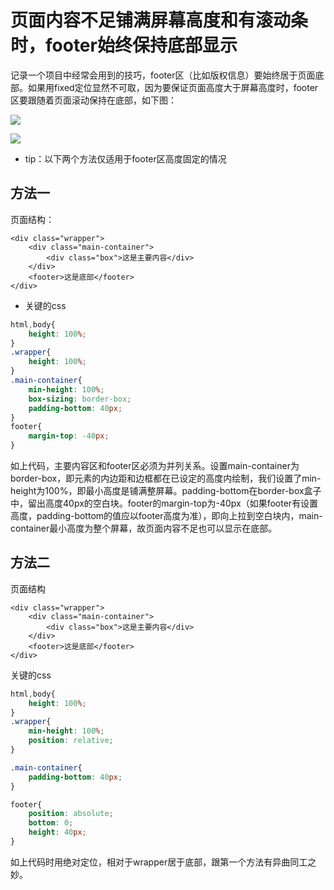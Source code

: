 # 页面内容不足铺满屏幕高度和有滚动条时，footer始终保持底部显示 

记录一个项目中经常会用到的技巧，footer区（比如版权信息）要始终居于页面底部。如果用fixed定位显然不可取，因为要保证页面高度大于屏幕高度时，footer区要跟随着页面滚动保持在底部，如下图：


![](https://user-gold-cdn.xitu.io/2019/12/7/16ee0e36c5c55fea?w=1737&h=899&f=png&s=23364)

![](https://user-gold-cdn.xitu.io/2019/12/7/16ee0e3a25e302bd?w=1577&h=903&f=png&s=27932)

- tip：以下两个方法仅适用于footer区高度固定的情况

## 方法一

页面结构：
```
<div class="wrapper">
    <div class="main-container">
        <div class="box">这是主要内容</div>
    </div>
    <footer>这是底部</footer>
</div>
```
- 关键的css
```css
html,body{
    height: 100%;
}
.wrapper{
    height: 100%;
}
.main-container{
    min-height: 100%;
    box-sizing: border-box;
    padding-bottom: 40px;
}
footer{
    margin-top: -40px;
}
```

如上代码，主要内容区和footer区必须为并列关系。设置main-container为border-box，即元素的内边距和边框都在已设定的高度内绘制，我们设置了min-height为100%，即最小高度是铺满整屏幕。padding-bottom在border-box盒子中，留出高度40px的空白块。footer的margin-top为-40px（如果footer有设置高度，padding-bottom的值应以footer高度为准），即向上拉到空白块内，main-container最小高度为整个屏幕，故页面内容不足也可以显示在底部。

## 方法二

页面结构
```
<div class="wrapper">
    <div class="main-container">
        <div class="box">这是主要内容</div>
    </div>
    <footer>这是底部</footer>
</div>
```

关键的css
```css
html,body{
    height: 100%;
}
.wrapper{
    min-height: 100%;
    position: relative;
}

.main-container{
    padding-bottom: 40px;
}

footer{
    position: absolute;
    bottom: 0;
    height: 40px;
}
```

如上代码时用绝对定位，相对于wrapper居于底部，跟第一个方法有异曲同工之妙。